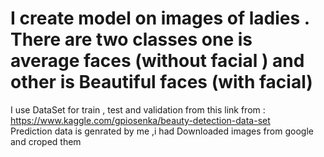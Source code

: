 # I create model on images of ladies . There are two classes one is average faces (without facial ) and other is Beautiful faces (with facial)
I use DataSet for train , test and validation from this link from : https://www.kaggle.com/gpiosenka/beauty-detection-data-set  
Prediction data is genrated by me ,i had Downloaded images from google and croped them 
